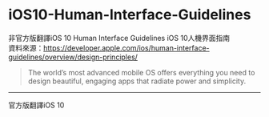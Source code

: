 # iOS10-Human-Interface-Guidelines

非官方版翻譯iOS 10 Human Interface Guidelines  iOS 10人機界面指南 
</br>資料來源：[https:\/\/developer.apple.com\/ios\/human-interface-guidelines\/overview\/design-principles\/](https://developer.apple.com/ios/human-interface-guidelines/overview/design-principles/)

> The world’s most advanced mobile OS offers everything you need to design beautiful, engaging apps that radiate power and simplicity.

---

官方版翻譯iOS 10

